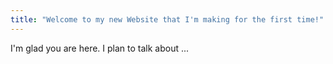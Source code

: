 ```yaml
---
title: "Welcome to my new Website that I'm making for the first time!"
---
```


I'm glad you are here. I plan to talk about ...
